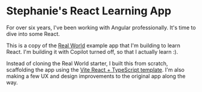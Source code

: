 # Stephanie's React Learning App

For over six years, I've been working with Angular professionally. It's time to dive into some React. 

This is a copy of the [Real World](https://github.com/gothinkster/realworld) example app that I'm building to learn React. I'm building it with Copilot turned off, so that I actually learn :).

Instead of cloning the Real World starter, I built this from scratch, scaffolding the app using the [Vite React + TypeScript template](https://vite.dev/guide/#scaffolding-your-first-vite-project). I'm also making a few UX and design improvements to the original app along the way. 
